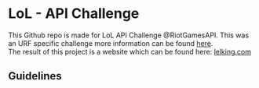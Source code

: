 # LoL - API Challenge
This Github repo is made for LoL API Challenge @RiotGamesAPI. This was an URF specific challenge more information can be found [here](https://developer.riotgames.com/discussion/riot-games-api/show/bX8Z86bm).<br>
The result of this project is a website which can be found here: [lelking.com](http://www.lelking.com/)
## Guidelines